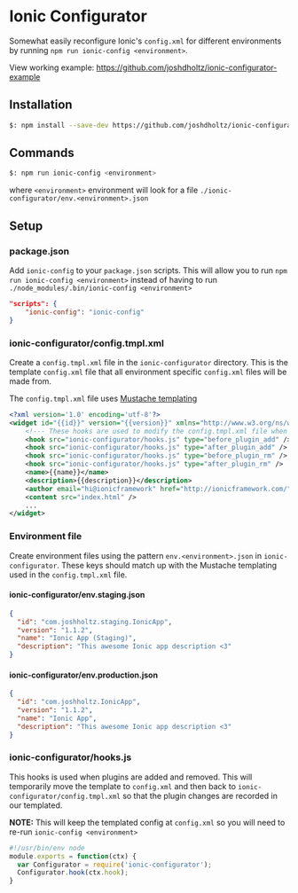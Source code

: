 # Ionic Configurator
Somewhat easily reconfigure Ionic's `config.xml` for different environments by running `npm run ionic-config <environment>`.

View working example: https://github.com/joshdholtz/ionic-configurator-example

## Installation
```sh
$: npm install --save-dev https://github.com/joshdholtz/ionic-configurator.git
```

## Commands

```sh
$: npm run ionic-config <environment>
```
where `<environment>` environment will look for a file `./ionic-configurator/env.<environment>.json`


## Setup


### package.json
Add `ionic-config` to your `package.json` scripts. This will allow you to run `npm run ionic-config <environment>` instead of having to run `./node_modules/.bin/ionic-config <environment>`
```json
"scripts": {
    "ionic-config": "ionic-config"
}
```

### ionic-configurator/config.tmpl.xml
Create a `config.tmpl.xml` file in the `ionic-configurator` directory. This is the template `config.xml` file that all environment specific `config.xml` files will be made from.

The `config.tmpl.xml` file uses [Mustache templating](https://github.com/janl/mustache.js)

```xml
<?xml version='1.0' encoding='utf-8'?>
<widget id="{{id}}" version="{{version}}" xmlns="http://www.w3.org/ns/widgets" xmlns:cdv="http://cordova.apache.org/ns/1.0">
    <!--- These hooks are used to modify the config.tmpl.xml file when plugins are added and removed  -->
    <hook src="ionic-configurator/hooks.js" type="before_plugin_add" />
    <hook src="ionic-configurator/hooks.js" type="after_plugin_add" />
    <hook src="ionic-configurator/hooks.js" type="before_plugin_rm" />
    <hook src="ionic-configurator/hooks.js" type="after_plugin_rm" />
    <name>{{name}}</name>
    <description>{{description}}</description>
    <author email="hi@ionicframework" href="http://ionicframework.com/">Ionic Framework Team</author>
    <content src="index.html" />
    ...
</widget>
```

### Environment file
Create environment files using the pattern `env.<environment>.json` in `ionic-configurator`. These keys should match up with the Mustache templating used in the `config.tmpl.xml` file.

#### ionic-configurator/env.staging.json
```json
{
  "id": "com.joshholtz.staging.IonicApp",
  "version": "1.1.2",
  "name": "Ionic App (Staging)",
  "description": "This awesome Ionic app description <3"
}

```

#### ionic-configurator/env.production.json
```json
{
  "id": "com.joshholtz.IonicApp",
  "version": "1.1.2",
  "name": "Ionic App",
  "description": "This awesome Ionic app description <3"
}

```

### ionic-configurator/hooks.js
This hooks is used when plugins are added and removed. This will temporarily move the template to `config.xml` and then back to `ionic-configurator/config.tmpl.xml` so that the plugin changes are recorded in our templated.

**NOTE:** This will keep the templated config at `config.xml` so you will need to re-run `ionic-config <environment>`
```js
#!/usr/bin/env node
module.exports = function(ctx) {
  var Configurator = require('ionic-configurator');
  Configurator.hook(ctx.hook);
}
```
